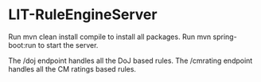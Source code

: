 # LIT-RuleEngineServer

Run mvn clean install compile to install all packages. 
Run mvn spring-boot:run to start the server.

The /doj endpoint handles all the DoJ based rules. 
The /cmrating endpoint handles all the CM ratings based rules. 
